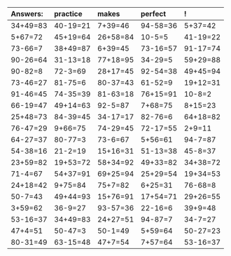| Answers: | practice | makes | perfect | ! |
| :--- | :--- | :--- | :--- | :--- |
| 34+49=83 | 40-19=21 | 7+39=46 | 94-58=36 | 5+37=42 | 
| 5+67=72 | 45+19=64 | 26+58=84 | 10-5=5 | 41-19=22 | 
| 73-66=7 | 38+49=87 | 6+39=45 | 73-16=57 | 91-17=74 | 
| 90-26=64 | 31-13=18 | 77+18=95 | 34-29=5 | 59+29=88 | 
| 90-82=8 | 72-3=69 | 28+17=45 | 92-54=38 | 49+45=94 | 
| 73-46=27 | 81-75=6 | 80-37=43 | 61-52=9 | 19+12=31 | 
| 91-46=45 | 74-35=39 | 81-63=18 | 76+15=91 | 10-8=2 | 
| 66-19=47 | 49+14=63 | 92-5=87 | 7+68=75 | 8+15=23 | 
| 25+48=73 | 84-39=45 | 34-17=17 | 82-76=6 | 64+18=82 | 
| 76-47=29 | 9+66=75 | 74-29=45 | 72-17=55 | 2+9=11 | 
| 64-27=37 | 80-77=3 | 73-6=67 | 5+56=61 | 94-7=87 | 
| 54-38=16 | 21-2=19 | 15+16=31 | 51-13=38 | 45-8=37 | 
| 23+59=82 | 19+53=72 | 58+34=92 | 49+33=82 | 34+38=72 | 
| 71-4=67 | 54+37=91 | 69+25=94 | 25+29=54 | 19+34=53 | 
| 24+18=42 | 9+75=84 | 75+7=82 | 6+25=31 | 76-68=8 | 
| 50-7=43 | 49+44=93 | 15+76=91 | 17+54=71 | 29+26=55 | 
| 3+59=62 | 36-9=27 | 93-57=36 | 22-16=6 | 39+9=48 | 
| 53-16=37 | 34+49=83 | 24+27=51 | 94-87=7 | 34-7=27 | 
| 47+4=51 | 50-47=3 | 50-1=49 | 5+59=64 | 50-27=23 | 
| 80-31=49 | 63-15=48 | 47+7=54 | 7+57=64 | 53-16=37 | 
